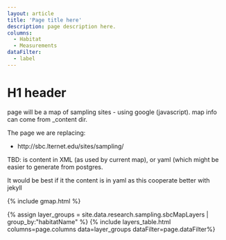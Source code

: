 ```yaml
---
layout: article
title: 'Page title here'
description: page description here.
columns:
  - Habitat
  - Measurements
dataFilter:
  - label
---
```


<h1>H1 header</h1>

<p>page will be a map of sampling sites - using google (javascript). map info can come from _content dir.  </p>


<p>The page we are replacing:
<ul>
<li>http://sbc.lternet.edu/sites/sampling/</li>
</ul>
<p>TBD: is content in XML (as used by current map), or yaml (which might be easier to generate from postgres. </p>
<p>It would be best if it the content is in yaml as this cooperate better with jekyll</p>

{% include gmap.html %}


{% assign layer_groups = site.data.research.sampling.sbcMapLayers | group_by:"habitatName" %}
{% include layers_table.html columns=page.columns data=layer_groups dataFilter=page.dataFilter%}


<!-- Current API is just for development, need a new key -->
<script src="/assets/js/gmap.js"/>
<script async defer
src="https://maps.googleapis.com/maps/api/js?key=YOUR_API_KEY&callback=initMap">
</script>